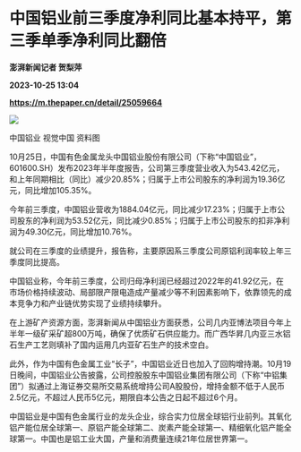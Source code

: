 # 中国铝业前三季度净利同比基本持平，第三季单季净利同比翻倍
**澎湃新闻记者 贺梨萍**

**2023-10-25 13:04**

**https://m.thepaper.cn/detail/25059664**

![](https://imagecloud.thepaper.cn/thepaper/image/275/623/930.jpg)

中国铝业 视觉中国 资料图

10月25日，中国有色金属龙头中国铝业股份有限公司（下称“中国铝业”，601600.SH）发布2023年半年度报告，公司第三季度营业收入为543.42亿元，和上年同期相比（同比）减少20.85%；归属于上市公司股东的净利润为19.36亿元，同比增加105.35%。

今年前三季度，中国铝业营收为1884.04亿元，同比减少17.23%；归属于上市公司股东的净利润为53.52亿元，同比减少0.85%；归属于上市公司股东的扣非净利润为49.30亿元，同比增加10.76%。

就公司在三季度的业绩提升，报告称，主要原因系三季度公司原铝利润率较上年三季度同比提高。

中国铝业称，今年前三季度，公司归母净利润已经超过2022年的41.92亿元，在市场价格持续波动、局部限产限电造成产量减少等不利因素影响下，依靠领先的成本竞争力和产业链优势实现了业绩持续攀升。

在上游矿产资源方面，澎湃新闻从中国铝业方面获悉，公司几内亚博法项目今年上半年一级矿采矿超800万吨，确保了优质矿石供应能力。而广西华昇几内亚三水铝石生产工艺则填补了国内运用几内亚矿石生产的技术空白。

此外，作为中国有色金属工业“长子”，中国铝业近日也加入了回购增持潮。10月19日晚间，中国铝业公告披露，公司控股股东中国铝业集团有限公司（下称“中铝集团”）拟通过上海证券交易所交易系统增持公司A股股份，增持金额不低于人民币2.5亿元，不超过人民币5亿元，期限自本公告之日起不超过6个月。

中国铝业是中国有色金属行业的龙头企业，综合实力位居全球铝行业前列。其氧化铝产能位居全球第一、原铝产能全球第二、炭素产能全球第一、精细氧化铝产能全球第一。中国也是铝工业大国，产量和消费量连续21年位居世界第一。